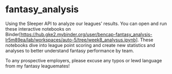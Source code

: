 # fantasy_analysis

Using the Sleeper API to analyze our leagues' results. You can open and run these interactive notebooks on Binder[https://hub.gke2.mybinder.org/user/bencap-fantasy_analysis-lr5m89ea/lab/workspaces/auto-5/tree/week8_analysus.ipynb]. These notebooks
dive into league point scoring and create new statistics and analyses to better understand fantasy performance by team.

To any prospective employers, please excuse any typos or lewd language from my fantasy leaguemates!
